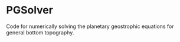 # PGSolver
Code for numerically solving the planetary geostrophic equations for general bottom topography.
